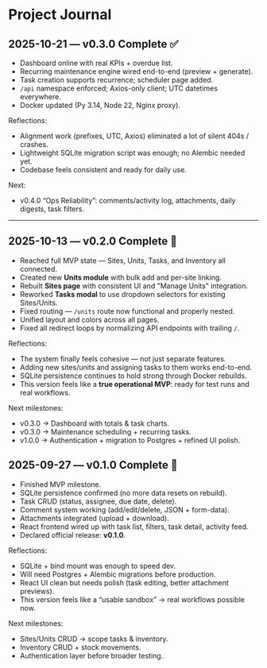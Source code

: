 # Project Journal

## 2025-10-21 — v0.3.0 Complete ✅
- Dashboard online with real KPIs + overdue list.
- Recurring maintenance engine wired end-to-end (preview + generate).
- Task creation supports recurrence; scheduler page added.
- `/api` namespace enforced; Axios-only client; UTC datetimes everywhere.
- Docker updated (Py 3.14, Node 22, Nginx proxy).

Reflections:
- Alignment work (prefixes, UTC, Axios) eliminated a lot of silent 404s / crashes.
- Lightweight SQLite migration script was enough; no Alembic needed yet.
- Codebase feels consistent and ready for daily use.

Next:
- v0.4.0 “Ops Reliability”: comments/activity log, attachments, daily digests, task filters.

---

## 2025-10-13 — v0.2.0 Complete 🚀
- Reached full MVP state — Sites, Units, Tasks, and Inventory all connected.
- Created new **Units module** with bulk add and per-site linking.
- Rebuilt **Sites page** with consistent UI and "Manage Units" integration.
- Reworked **Tasks modal** to use dropdown selectors for existing Sites/Units.
- Fixed routing — `/units` route now functional and properly nested.
- Unified layout and colors across all pages.
- Fixed all redirect loops by normalizing API endpoints with trailing `/`.

Reflections:
- The system finally feels cohesive — not just separate features.
- Adding new sites/units and assigning tasks to them works end-to-end.
- SQLite persistence continues to hold strong through Docker rebuilds.
- This version feels like a **true operational MVP**: ready for test runs and real workflows.

Next milestones:
- v0.3.0 → Dashboard with totals & task charts.
- v0.3.0 → Maintenance scheduling + recurring tasks.
- v1.0.0 → Authentication + migration to Postgres + refined UI polish.


## 2025-09-27 — v0.1.0 Complete 🎉
- Finished MVP milestone.
- SQLite persistence confirmed (no more data resets on rebuild).
- Task CRUD (status, assignee, due date, delete).
- Comment system working (add/edit/delete, JSON + form-data).
- Attachments integrated (upload + download).
- React frontend wired up with task list, filters, task detail, activity feed.
- Declared official release: **v0.1.0**.

Reflections:
- SQLite + bind mount was enough to speed dev.
- Will need Postgres + Alembic migrations before production.
- React UI clean but needs polish (task editing, better attachment previews).
- This version feels like a “usable sandbox” → real workflows possible now.

Next milestones:
- Sites/Units CRUD → scope tasks & inventory.
- Inventory CRUD + stock movements.
- Authentication layer before broader testing.
